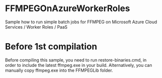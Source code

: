 FFMPEGOnAzureWorkerRoles
========================

Sample how to run simple batch jobs for FFMPEG on Microsoft Azure Cloud Services / Worker Roles / PaaS

# Before 1st compilation

Before compiling this sample, you need to run restore-binaries.cmd, in order to include the latest ffmpeg.exe in your build. Alternatively, you can manually copy ffmpeg.exe into the FFMPEGLib folder. 

